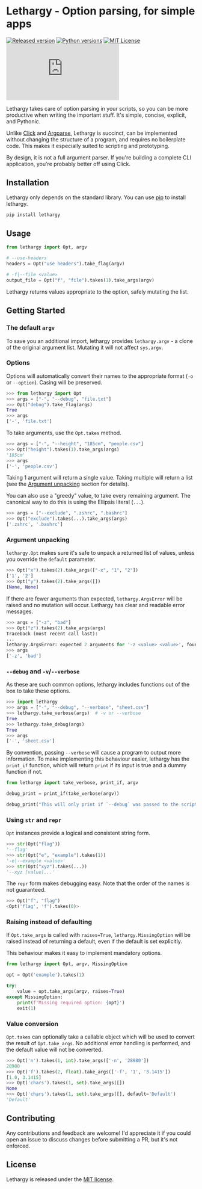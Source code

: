 # Lethargy - Option parsing, for simple apps

[![Released version](https://img.shields.io/pypi/v/lethargy?color=blue)](https://pypi.org/project/lethargy)
[![Python versions](https://img.shields.io/pypi/pyversions/lethargy)](https://python.org)
[![MIT License](https://img.shields.io/pypi/l/lethargy)](https://github.com/SeparateRecords/lethargy/blob/master/LICENSE)
[![Size](https://img.shields.io/github/size/separaterecords/lethargy/lethargy.py)](https://github.com/SeparateRecords/lethargy/blob/master/lethargy.py)

Lethargy takes care of option parsing in your scripts, so you can be more productive when writing the important stuff. It's simple, concise, explicit, and Pythonic.

Unlike [Click](https://click.palletsprojects.com/en/7.x/) and [Argparse](https://docs.python.org/3/library/argparse.html), Lethargy is succinct, can be implemented without changing the structure of a program, and requires no boilerplate code. This makes it especially suited to scripting and prototyping.

By design, it is not a full argument parser. If you're building a complete CLI application, you're probably better off using Click.

<a name="installation"></a>

## Installation

Lethargy only depends on the standard library. You can use [pip](https://pip.pypa.io/en/stable/) to install lethargy.

```bash
pip install lethargy
```

<a name="usage"></a>

## Usage

```python
from lethargy import Opt, argv

# --use-headers
headers = Opt("use headers").take_flag(argv)

# -f|--file <value>
output_file = Opt("f", "file").takes(1).take_args(argv)
```

Lethargy returns values appropriate to the option, safely mutating the list.

<a name="getting-started"></a>

## Getting Started

<a name="argv"></a>

### The default `argv`

To save you an additional import, lethargy provides `lethargy.argv` - a clone of the original argument list. Mutating it will not affect `sys.argv`.

<a name="options"></a>

### Options

Options will automatically convert their names to the appropriate format (`-o` or `--option`). Casing will be preserved.

```python
>>> from lethargy import Opt
>>> args = ["-", "--debug", "file.txt"]
>>> Opt("debug").take_flag(args)
True
>>> args
['-', 'file.txt']
```

To take arguments, use the `Opt.takes` method.

```python
>>> args = ["-", "--height", "185cm", "people.csv"]
>>> Opt("height").takes(1).take_args(args)
'185cm'
>>> args
['-', 'people.csv']
```

Taking 1 argument will return a single value. Taking multiple will return a list (see the [Argument unpacking](#unpacking) section for details).

You can also use a "greedy" value, to take every remaining argument. The canonical way to do this is using the Ellipsis literal (`...`).

```python
>>> args = ["--exclude", ".zshrc", ".bashrc"]
>>> Opt("exclude").takes(...).take_args(args)
['.zshrc', '.bashrc']
```

<a name="unpacking"></a>

### Argument unpacking

`lethargy.Opt` makes sure it's safe to unpack a returned list of values, unless you override the `default` parameter.

```python
>>> Opt("x").takes(2).take_args(["-x", "1", "2"])
['1', '2']
>>> Opt("y").takes(2).take_args([])
[None, None]
```

If there are fewer arguments than expected, `lethargy.ArgsError` will be raised and no mutation will occur. Lethargy has clear and readable error messages.

```python
>>> args = ["-z", "bad"]
>>> Opt("z").takes(2).take_args(args)
Traceback (most recent call last):
...
lethargy.ArgsError: expected 2 arguments for '-z <value> <value>', found 1 ('bad')
>>> args
['-z', 'bad']
```

<a name="debug-and-verbose"></a>

### `--debug` and `-v`/`--verbose`

As these are such common options, lethargy includes functions out of the box to take these options.

```python
>>> import lethargy
>>> args = ["-", "--debug", "--verbose", "sheet.csv"]
>>> lethargy.take_verbose(args)  # -v or --verbose
True
>>> lethargy.take_debug(args)
True
>>> args
['-', 'sheet.csv']
```

By convention, passing `--verbose` will cause a program to output more information. To make implementing this behaviour easier, lethargy has the `print_if` function, which will return `print` if its input is true and a dummy function if not.

```python
from lethargy import take_verbose, print_if, argv

debug_print = print_if(take_verbose(argv))

debug_print("This will only print if `--debug` was passed to the script!")
```

<a name="str-and-repr"></a>

### Using `str` and `repr`

`Opt` instances provide a logical and consistent string form.

```python
>>> str(Opt("flag"))
'--flag'
>>> str(Opt("e", "example").takes(1))
'-e|--example <value>'
>>> str(Opt("xyz").takes(...))
'--xyz [value]...'
```

The `repr` form makes debugging easy. Note that the order of the names is not guaranteed.

```python
>>> Opt("f", "flag")
<Opt('flag', 'f').takes(0)>
```

<a name="raising"></a>

### Raising instead of defaulting

If `Opt.take_args` is called with `raises=True`, `lethargy.MissingOption` will be raised instead of returning a default, even if the default is set explicitly.

This behaviour makes it easy to implement mandatory options.

```python
from lethargy import Opt, argv, MissingOption

opt = Opt('example').takes(1)

try:
    value = opt.take_args(argv, raises=True)
except MissingOption:
    print(f'Missing required option: {opt}')
    exit(1)
```

<a name="conversion">

### Value conversion

`Opt.takes` can optionally take a callable object which will be used to convert the result of `Opt.take_args`. No additional error handling is performed, and the default value will not be converted.

```python
>>> Opt('n').takes(1, int).take_args(['-n', '28980'])
28980
>>> Opt('f').takes(2, float).take_args(['-f', '1', '3.1415'])
[1.0, 3.1415]
>>> Opt('chars').takes(1, set).take_args([])
None
>>> Opt('chars').takes(1, set).take_args([], default='Default')
'Default'
```

<a name="contributing"></a>

## Contributing

Any contributions and feedback are welcome! I'd appreciate it if you could open an issue to discuss changes before submitting a PR, but it's not enforced.

<a name="license"></a>

## License

Lethargy is released under the [MIT license](https://github.com/SeparateRecords/lethargy/blob/master/LICENSE).
